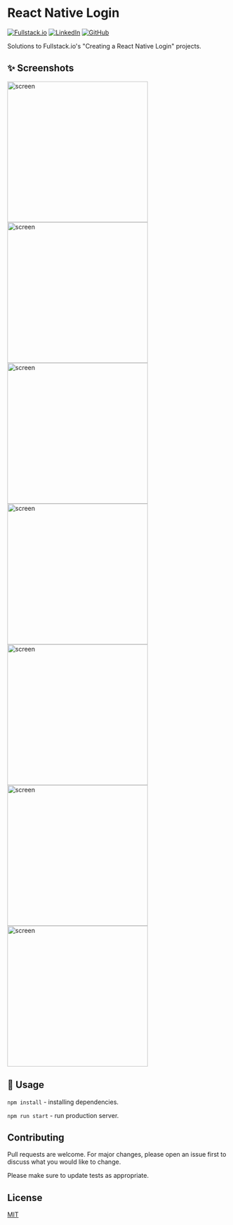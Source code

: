 # React Native Login

[![Fullstack.io](https://img.shields.io/badge/Fullstack.io-React_Native-5087B2.svg?style=flat&logo=react)](https://www.newline.co/courses/creating-a-react-native-login/)
[![LinkedIn](https://img.shields.io/badge/Linkedin-r0mm4k-5087B2.svg?style=flat&logo=linkedin)](https://linkedin.com/in/r0mm4k)
[![GitHub](https://img.shields.io/badge/GitHub-r0mm4k-lightgrey.svg?style=flat&logo=github)](https://github.com/r0mm4k)

Solutions to Fullstack.io's "Creating a React Native Login" projects.

## ✨ Screenshots
<img src="screenshots/start.png" width="320" alt="screen"/> <img src="screenshots/login.png" width="320" alt="screen"/>
<img src="screenshots/register.png" width="320" alt="screen"/> <img src="screenshots/forgot-password.png" width="320" alt="screen"/>
<img src="screenshots/home.png" width="320" alt="screen"/> <img src="screenshots/drawer.png" width="320" alt="screen"/>
<img src="screenshots/profile.png" width="320" alt="screen"/>

## 🚀 Usage

`npm install` - installing dependencies.

`npm run start` - run production server.

## Contributing
Pull requests are welcome. For major changes, please open an issue first to discuss what you would like to change.

Please make sure to update tests as appropriate.

## License
[MIT](https://choosealicense.com/licenses/mit/)
